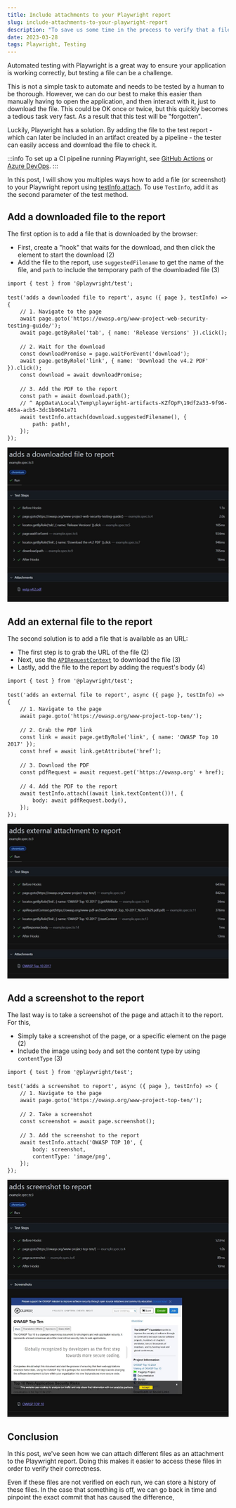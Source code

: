 ```yaml
---
title: Include attachments to your Playwright report
slug: include-attachments-to-your-playwright-report
description: "To save us some time in the process to verify that a file is correct, let's automate the actions to download a file and add it to the Playwright test report for easy access."
date: 2023-03-28
tags: Playwright, Testing
---
```


Automated testing with Playwright is a great way to ensure your application is working correctly, but testing a file can be a challenge.

This is not a simple task to automate and needs to be tested by a human to be thorough.
However, we can do our best to make this easier than manually having to open the application, and then interact with it, just to download the file.
This could be OK once or twice, but this quickly becomes a tedious task very fast. As a result that this test will be "forgotten".

Luckily, Playwright has a solution.
By adding the file to the test report - which can later be included in an artifact created by a pipeline - the tester can easily access and download the file to check it.

:::info
To set up a CI pipeline running Playwright, see [GitHub Actions](https://playwright.dev/docs/ci-intro) or [Azure DevOps](../playwright-in-an-azure-devops-pipeline/index.md).
:::

In this post, I will show you multiples ways how to add a file (or screenshot) to your Playwright report using [testInfo.attach](https://playwright.dev/docs/api/class-testinfo#test-info-attach). To use `TestInfo`, add it as the second parameter of the test method.

## Add a downloaded file to the report

The first option is to add a file that is downloaded by the browser:

- First, create a "hook" that waits for the download, and then click the element to start the download (2)
- Add the file to the report, use `suggestedFilename` to get the name of the file, and `path` to include the temporary path of the downloaded file (3)

```ts{8-11, 13-18}:download.spec.ts
import { test } from '@playwright/test';

test('adds a downloaded file to report', async ({ page }, testInfo) => {
    // 1. Navigate to the page
    await page.goto('https://owasp.org/www-project-web-security-testing-guide/');
    await page.getByRole('tab', { name: 'Release Versions' }).click();

    // 2. Wait for the download
    const downloadPromise = page.waitForEvent('download');
    await page.getByRole('link', { name: 'Download the v4.2 PDF' }).click();
    const download = await downloadPromise;

    // 3. Add the PDF to the report
    const path = await download.path();
    // ^ AppData\Local\Temp\playwright-artifacts-KZfOpF\19df2a33-9f96-465a-acb5-3dc1b9041e71
    await testInfo.attach(download.suggestedFilename(), {
        path: path!,
    });
});
```

![The playwright report contains the attached PDF file, which can be downloaded.](./images/downloaded-file.png)

## Add an external file to the report

The second solution is to add a file that is available as an URL:

- The first step is to grab the URL of the file (2)
- Next, use the [`APIRequestContext`](https://playwright.dev/docs/api/class-apirequestcontext) to download the file (3)
- Lastly, add the file to the report by adding the request's body (4)

```ts{7-9, 11-12, 14-17}:external.spec.ts
import { test } from '@playwright/test';

test('adds an external file to report', async ({ page }, testInfo) => {
    // 1. Navigate to the page
    await page.goto('https://owasp.org/www-project-top-ten/');

    // 2. Grab the PDF link
    const link = await page.getByRole('link', { name: 'OWASP Top 10 2017' });
    const href = await link.getAttribute('href');

    // 3. Download the PDF
    const pdfRequest = await request.get('https://owasp.org' + href);

    // 4. Add the PDF to the report
    await testInfo.attach((await link.textContent())!, {
        body: await pdfRequest.body(),
    });
});
```

![The playwright report contains the attached PDF file, which can be downloaded.](./images/external-file.png)

## Add a screenshot to the report

The last way is to take a screenshot of the page and attach it to the report.
For this,

- Simply take a screenshot of the page, or a specific element on the page (2)
- Include the image using `body` and set the content type by using `contentType` (3)

```ts{7-8, 10-14}:screenshot.spec.ts
import { test } from '@playwright/test';

test('adds a screenshot to report', async ({ page }, testInfo) => {
    // 1. Navigate to the page
    await page.goto('https://owasp.org/www-project-top-ten/');

    // 2. Take a screenshot
    const screenshot = await page.screenshot();

    // 3. Add the screenshot to the report
    await testInfo.attach('OWASP TOP 10', {
        body: screenshot,
        contentType: 'image/png',
    });
});
```

![The playwright report contains the attached screenshot, which is immedietly visible.](./images/screenshot.png)

## Conclusion

In this post, we've seen how we can attach different files as an attachment to the Playwright report.
Doing this makes it easier to access these files in order to verify their correctness.

Even if these files are not verified on each run, we can store a history of these files.
In the case that something is off, we can go back in time and pinpoint the exact commit that has caused the difference,
